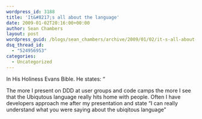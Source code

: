 ```yaml
---
wordpress_id: 3188
title: 'It&#8217;s all about the language'
date: 2009-01-02T20:16:00+00:00
author: Sean Chambers
layout: post
wordpress_guid: /blogs/sean_chambers/archive/2009/01/02/it-s-all-about-the-language.aspx
dsq_thread_id:
  - "524956953"
categories:
  - Uncategorized
---
```

In His Holiness Evans Bible. He states: &#8220;

The more I present on DDD at user groups and code camps the more I see that the Ubiqutous language really hits home with people. Often I have developers approach me after my presentation and state &#8220;I can really understand what you were saying about the ubiqitous language&#8221;